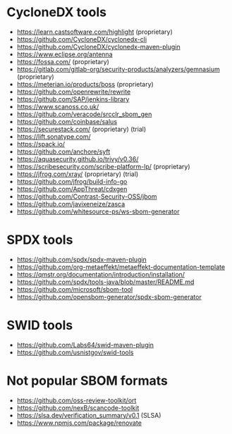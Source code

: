 # CycloneDX tools

- https://learn.castsoftware.com/highlight (proprietary)
- https://github.com/CycloneDX/cyclonedx-cli
- https://github.com/CycloneDX/cyclonedx-maven-plugin
- https://www.eclipse.org/antenna
- https://fossa.com/ (proprietary)
- https://gitlab.com/gitlab-org/security-products/analyzers/gemnasium (proprietary)
- https://meterian.io/products/boss (proprietary)
- https://github.com/openrewrite/rewrite
- https://github.com/SAP/jenkins-library
- https://www.scanoss.co.uk/
- https://github.com/veracode/srcclr_sbom_gen
- https://github.com/coinbase/salus
- https://securestack.com/ (proprietary) (trial)
- https://lift.sonatype.com/
- https://spack.io/
- https://github.com/anchore/syft 
- https://aquasecurity.github.io/trivy/v0.36/
- https://scribesecurity.com/scribe-platform-lp/ (proprietary)
- https://jfrog.com/xray/ (proprietary) (trial)
- https://github.com/jfrog/build-info-go
- https://github.com/AppThreat/cdxgen
- https://github.com/Contrast-Security-OSS/jbom
- https://github.com/javixeneize/zasca
- https://github.com/whitesource-ps/ws-sbom-generator

# SPDX tools

- https://github.com/spdx/spdx-maven-plugin
- https://github.com/org-metaeffekt/metaeffekt-documentation-template
- https://qmstr.org/documentation/introduction/installation/
- https://github.com/spdx/tools-java/blob/master/README.md
- https://github.com/microsoft/sbom-tool
- https://github.com/opensbom-generator/spdx-sbom-generator

# SWID tools

- https://github.com/Labs64/swid-maven-plugin
- https://github.com/usnistgov/swid-tools

# Not popular SBOM formats

- https://github.com/oss-review-toolkit/ort
- https://github.com/nexB/scancode-toolkit
- https://slsa.dev/verification_summary/v0.1 (SLSA)
- https://www.npmjs.com/package/renovate
